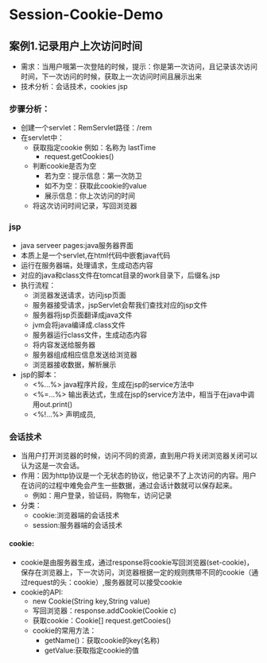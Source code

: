 # Session-Cookie-Demo
## 案例1.记录用户上次访问时间
* 需求：当用户哦第一次登陆的时候，提示：你是第一次访问，且记录该次访问时间，下一次访问的时候，获取上一次访问时间且展示出来
* 技术分析：会话技术，cookies jsp
### 步骤分析：
* 创建一个servlet：RemServlet路径：/rem
* 在servlet中：
  * 获取指定cookie 例如：名称为 lastTime
    * request.getCookies()
  * 判断cookie是否为空
     * 若为空：提示信息：第一次防卫
     * 如不为空：获取此cookie的value
     * 展示信息：你上次访问的时间
  * 将这次访问时间记录，写回浏览器
### jsp
* java serveer pages:java服务器界面
* 本质上是一个servlet,在html代码中嵌套java代码
* 运行在服务器端，处理请求，生成动态内容
* 对应的java和class文件在tomcat目录的work目录下，后缀名.jsp
* 执行流程：
  * 浏览器发送请求，访问jsp页面
  * 服务器接受请求，jspServlet会帮我们查找对应的jsp文件
  * 服务器将jsp页面翻译成java文件
  * jvm会将java编译成.class文件
  * 服务器运行class文件，生成动态内容
  * 将内容发送给服务器
  * 服务器组成相应信息发送给浏览器
  * 浏览器接收数据，解析展示
* jsp的脚本：
  * <%...%> java程序片段，生成在jsp的service方法中
  * <%=...%> 输出表达式，生成在jsp的service方法中，相当于在java中调用out.print()
  * <%!...%> 声明成员,
  
### 会话技术
* 当用户打开浏览器的时候，访问不同的资源，直到用户将关闭浏览器关闭可以认为这是一次会话。
* 作用：因为http协议是一个无状态的协议，他记录不了上次访问的内容。用户在访问的过程中难免会产生一些数据，通过会话计数就可以保存起来。
  * 例如：用户登录，验证码，购物车，访问记录
* 分类：
  * cookie:浏览器端的会话技术
  * session:服务器端的会话技术
#### cookie:
* cookie是由服务器生成，通过response将cookie写回浏览器(set-cookie)，保存在浏览器上，下一次访问，浏览器根据一定的规则携带不同的cookie（通过request的头：cookie）,服务器就可以接受cookie
* cookie的API:
  * new Cookie(String key,String value)
  * 写回浏览器：response.addCookie(Cookie c)
  * 获取cookie：Cookie[] request.getCooies()
  * cookie的常用方法：
    * getName()：获取cookie的key(名称)
    * getValue:获取指定cookie的值
